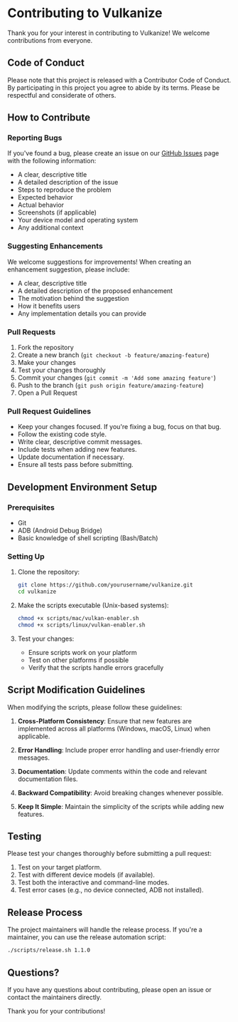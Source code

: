 # Contributing to Vulkanize

Thank you for your interest in contributing to Vulkanize! We welcome contributions from everyone.

## Code of Conduct

Please note that this project is released with a Contributor Code of Conduct. By participating in this project you agree to abide by its terms. Please be respectful and considerate of others.

## How to Contribute

### Reporting Bugs

If you've found a bug, please create an issue on our [GitHub Issues](https://github.com/yourusername/vulkanize/issues) page with the following information:

- A clear, descriptive title
- A detailed description of the issue
- Steps to reproduce the problem
- Expected behavior
- Actual behavior
- Screenshots (if applicable)
- Your device model and operating system
- Any additional context

### Suggesting Enhancements

We welcome suggestions for improvements! When creating an enhancement suggestion, please include:

- A clear, descriptive title
- A detailed description of the proposed enhancement
- The motivation behind the suggestion
- How it benefits users
- Any implementation details you can provide

### Pull Requests

1. Fork the repository
2. Create a new branch (`git checkout -b feature/amazing-feature`)
3. Make your changes
4. Test your changes thoroughly
5. Commit your changes (`git commit -m 'Add some amazing feature'`)
6. Push to the branch (`git push origin feature/amazing-feature`)
7. Open a Pull Request

### Pull Request Guidelines

- Keep your changes focused. If you're fixing a bug, focus on that bug.
- Follow the existing code style.
- Write clear, descriptive commit messages.
- Include tests when adding new features.
- Update documentation if necessary.
- Ensure all tests pass before submitting.

## Development Environment Setup

### Prerequisites

- Git
- ADB (Android Debug Bridge)
- Basic knowledge of shell scripting (Bash/Batch)

### Setting Up

1. Clone the repository:
   ```bash
   git clone https://github.com/yourusername/vulkanize.git
   cd vulkanize
   ```

2. Make the scripts executable (Unix-based systems):
   ```bash
   chmod +x scripts/mac/vulkan-enabler.sh
   chmod +x scripts/linux/vulkan-enabler.sh
   ```

3. Test your changes:
   - Ensure scripts work on your platform
   - Test on other platforms if possible
   - Verify that the scripts handle errors gracefully

## Script Modification Guidelines

When modifying the scripts, please follow these guidelines:

1. **Cross-Platform Consistency**: Ensure that new features are implemented across all platforms (Windows, macOS, Linux) when applicable.

2. **Error Handling**: Include proper error handling and user-friendly error messages.

3. **Documentation**: Update comments within the code and relevant documentation files.

4. **Backward Compatibility**: Avoid breaking changes whenever possible.

5. **Keep It Simple**: Maintain the simplicity of the scripts while adding new features.

## Testing

Please test your changes thoroughly before submitting a pull request:

1. Test on your target platform.
2. Test with different device models (if available).
3. Test both the interactive and command-line modes.
4. Test error cases (e.g., no device connected, ADB not installed).

## Release Process

The project maintainers will handle the release process. If you're a maintainer, you can use the release automation script:

```bash
./scripts/release.sh 1.1.0
```

## Questions?

If you have any questions about contributing, please open an issue or contact the maintainers directly.

Thank you for your contributions!
